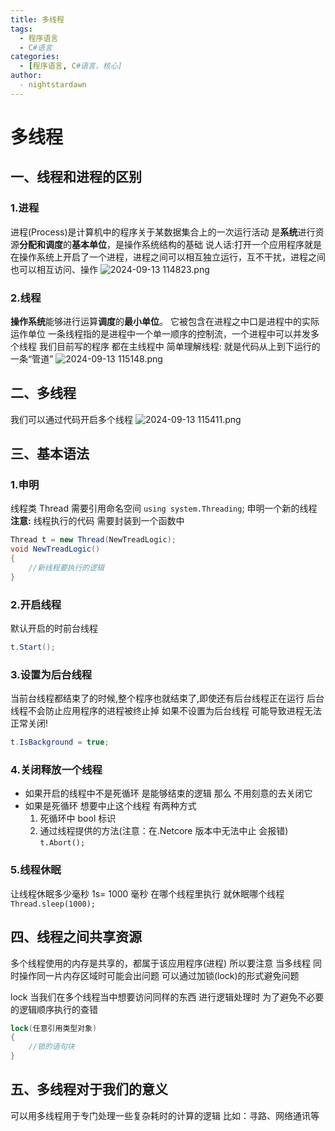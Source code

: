 ```yaml
---
title: 多线程
tags:
  - 程序语言
  - C#语言
categories:
  - [程序语言, C#语言，核心]
author:
  - nightstardawn
---
```


# 多线程

## 一、线程和进程的区别

### 1.进程

进程(Process)是计算机中的程序关于某数据集合上的一次运行活动
是**系统**进行资源**分配和调度**的**基本单位**，是操作系统结构的基础
说人话:打开一个应用程序就是在操作系统上开启了一个进程，进程之间可以相互独立运行，互不干扰，进程之间也可以相互访问、操作
![ 2024-09-13 114823.png](https://s2.loli.net/2024/09/13/9bR1QYgtBPLhXqN.png)

### 2.线程

**操作系统**能够进行运算**调度**的**最小单位**。
它被包含在进程之中口是进程中的实际运作单位
一条线程指的是进程中一个单一顺序的控制流，一个进程中可以并发多个线程
我们目前写的程序 都在主线程中
简单理解线程:
就是代码从上到下运行的一条“管道”
![ 2024-09-13 115148.png](https://s2.loli.net/2024/09/13/uC4hN7yoIgOaTKj.png)

## 二、多线程

我们可以通过代码开启多个线程
![ 2024-09-13 115411.png](https://s2.loli.net/2024/09/13/w3TNBDqa6vJIAYQ.png)

## 三、基本语法

### 1.申明

线程类 Thread
需要引用命名空间 `using system.Threading`;
申明一个新的线程
**注意:** 线程执行的代码 需要封装到一个函数中

```cs
Thread t = new Thread(NewTreadLogic);
void NewTreadLogic()
{
    //新线程要执行的逻辑
}
```

### 2.开启线程

默认开启的时前台线程

```cs
t.Start();
```

### 3.设置为后台线程

当前台线程都结束了的时候,整个程序也就结束了,即使还有后台线程正在运行
后台线程不会防止应用程序的进程被终止掉
如果不设置为后台线程 可能导致进程无法正常关闭!

```cs
t.IsBackground = true;
```

### 4.关闭释放一个线程

- 如果开启的线程中不是死循环 是能够结束的逻辑 那么 不用刻意的去关闭它
- 如果是死循环 想要中止这个线程 有两种方式
  1. 死循环中 bool 标识
  2. 通过线程提供的方法(注意：在.Netcore 版本中无法中止 会报错)
     `t.Abort();`

### 5.线程休眠

让线程休眠多少毫秒 1s= 1000 毫秒
在哪个线程里执行 就休眠哪个线程
`Thread.sleep(1000);`

## 四、线程之间共享资源

多个线程使用的内存是共享的，都属于该应用程序(进程)
所以要注意 当多线程 同时操作同一片内存区域时可能会出问题
可以通过加锁(lock)的形式避免问题

lock
当我们在多个线程当中想要访问同样的东西 进行逻辑处理时
为了避免不必要的逻辑顺序执行的查错

```cs
lock(任意引用类型对象)
{
    //锁的语句块
}
```

## 五、多线程对于我们的意义

可以用多线程用于专门处理一些复杂耗时的计算的逻辑
比如：寻路、网络通讯等
